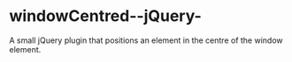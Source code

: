 # windowCentred--jQuery-

A small jQuery plugin that positions an element in the centre of the window element.
